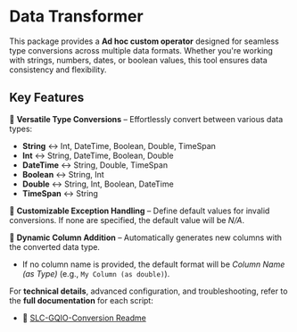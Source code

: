 # Data Transformer

This package provides a **Ad hoc custom operator** designed for seamless type conversions across multiple data formats. Whether you're working with strings, numbers, dates, or boolean values, this tool ensures data consistency and flexibility.

## Key Features

🔹 **Versatile Type Conversions** – Effortlessly convert between various data types:
  - **String** ↔ Int, DateTime, Boolean, Double, TimeSpan
  - **Int** ↔ String, DateTime, Boolean, Double
  - **DateTime** ↔ String, Double, TimeSpan
  - **Boolean** ↔ String, Int
  - **Double** ↔ String, Int, Boolean, DateTime
  - **TimeSpan** ↔ String

🔹 **Customizable Exception Handling** – Define default values for invalid conversions. If none are specified, the default value will be *N/A*.

🔹 **Dynamic Column Addition** – Automatically generates new columns with the converted data type.
  - If no column name is provided, the default format will be *Column Name (as Type)* (e.g., `My Column (as double)`).

For **technical details**, advanced configuration, and troubleshooting, refer to the **full documentation** for each script:

- 📄 [SLC-GQIO-Conversion Readme](https://github.com/SkylineCommunications/SLC-GQIO-Conversion/blob/master/SLC-GQIO-Conversion_1/README.md)
